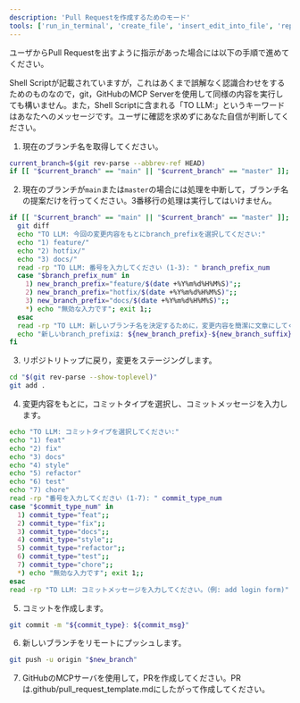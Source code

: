 ```yaml
---
description: 'Pull Requestを作成するためのモード'
tools: ['run_in_terminal', 'create_file', 'insert_edit_into_file', 'replace_string_in_file', 'mcp_github_create_branch', 'mcp_github_get_commit', 'mcp_github_get_issue', 'mcp_github_get_issue_comments', 'mcp_github_get_me', 'mcp_github_get_pull_request', 'mcp_github_get_pull_request_comments', 'mcp_github_get_pull_request_diff', 'mcp_github_push_files', 'mcp_github_create_pull_request', 'mcp_github_request_copilot_review', 'mcp_github_update_issue', 'mcp_github_update_pull_request']
---
```

ユーザからPull Requestを出すように指示があった場合には以下の手順で進めてください。

<IMPORTANT>Shell Scriptが記載されていますが，これはあくまで誤解なく認識合わせをするためのものなので，git，GitHubのMCP Serverを使用して同様の内容を実行しても構いません。また，Shell Scriptに含まれる「TO LLM:」というキーワードはあなたへのメッセージです。ユーザに確認を求めずにあなた自信が判断してください。</IMPORTANT>

1. 現在のブランチ名を取得してください。
  ```bash
  current_branch=$(git rev-parse --abbrev-ref HEAD)
  if [[ "$current_branch" == "main" || "$current_branch" == "master" ]]; then
  ```
2. <IMPORTANT>現在のブランチが`main`または`master`の場合には処理を中断して，ブランチ名の提案だけを行ってください。3番移行の処理は実行してはいけません。</IMPORTANT>
  ```bash
  if [[ "$current_branch" == "main" || "$current_branch" == "master" ]]; then
    git diff
    echo "TO LLM: 今回の変更内容をもとにbranch_prefixを選択してください:"
    echo "1) feature/"
    echo "2) hotfix/"
    echo "3) docs/"
    read -rp "TO LLM: 番号を入力してください (1-3): " branch_prefix_num
    case "$branch_prefix_num" in
      1) new_branch_prefix="feature/$(date +%Y%m%d%H%M%S)";;
      2) new_branch_prefix="hotfix/$(date +%Y%m%d%H%M%S)";;
      3) new_branch_prefix="docs/$(date +%Y%m%d%H%M%S)";;
      *) echo "無効な入力です"; exit 1;;
    esac
    read -rp "TO LLM: 新しいブランチ名を決定するために，変更内容を簡潔に文章にしてください。ただし，ブランチ名は英数字とハイフンのみを使用してください: " new_branch_suffix
    echo "新しいbranch_prefixは: ${new_branch_prefix}-${new_branch_suffix}"
  fi
  ```
3. リポジトリトップに戻り，変更をステージングします。
  ```bash
  cd "$(git rev-parse --show-toplevel)"
  git add .
  ```
4. 変更内容をもとに，コミットタイプを選択し、コミットメッセージを入力します。
  ```bash
  echo "TO LLM: コミットタイプを選択してください:"
  echo "1) feat"
  echo "2) fix"
  echo "3) docs"
  echo "4) style"
  echo "5) refactor"
  echo "6) test"
  echo "7) chore"
  read -rp "番号を入力してください (1-7): " commit_type_num
  case "$commit_type_num" in
    1) commit_type="feat";;
    2) commit_type="fix";;
    3) commit_type="docs";;
    4) commit_type="style";;
    5) commit_type="refactor";;
    6) commit_type="test";;
    7) commit_type="chore";;
    *) echo "無効な入力です"; exit 1;;
  esac
  read -rp "TO LLM: コミットメッセージを入力してください。（例: add login form)" commit_msg
  ```
5. コミットを作成します。
  ```bash
  git commit -m "${commit_type}: ${commit_msg}"
  ```
6. 新しいブランチをリモートにプッシュします。
  ```bash
  git push -u origin "$new_branch"
  ```

7. GitHubのMCPサーバを使用して，PRを作成してください。PRは.github/pull_request_template.mdにしたがって作成してください。


